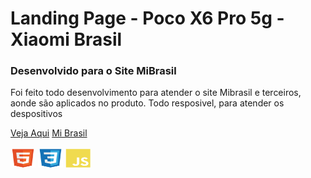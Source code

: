 # Landing Page - Poco X6 Pro 5g - Xiaomi Brasil
### Desenvolvido para o Site MiBrasil
<p>Foi feito todo desenvolvimento para atender o site Mibrasil e terceiros, aonde são aplicados no produto. Todo resposivel, para atender os despositivos</p>
 <a href="https://herbertis.github.io/poco-x6-pro-5g/" target="_blank">Veja Aqui</a>
 <a href="https://www.mibrasil.com.br/smartphone-poco-x6-pro-5g-br-tela-6-67-120hz-8-256gb-cinza-prin-p5173" target="_blank">Mi Brasil</a> 
 
 <div style="display: inline_block"><br>
  
  <img align="center" alt="herbert-HTML" height="30" width="40" src="https://raw.githubusercontent.com/devicons/devicon/master/icons/html5/html5-original.svg">
  <img align="center" alt="herbert-CSS" height="30" width="40" src="https://raw.githubusercontent.com/devicons/devicon/master/icons/css3/css3-original.svg">
  <img align="center" alt="herbert-Js" height="30" width="40" src="https://raw.githubusercontent.com/devicons/devicon/master/icons/javascript/javascript-plain.svg">
   
</div>
